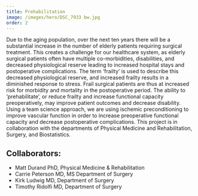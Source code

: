 ```yaml
---
title: Prehabilitation
image: /images/hero/DSC_7933 bw.jpg
order: 2
---
```


Due to the aging population, over the next ten years there will be a substantial increase in the number of elderly patients requiring surgical treatment. This creates a challenge for our healthcare system, as elderly surgical patients often have multiple co-morbidities, disabilities, and decreased physiological reserve leading to increased hospital stays and postoperative complications. The term ‘frailty’ is used to describe this decreased physiological reserve, and increased frailty results in a diminished response to stress. Frail surgical patients are thus at increased risk for morbidity and mortality in the postoperative period. The ability to ‘prehabilitate’, or reduce frailty and increase functional capacity preoperatively, may improve patient outcomes and decrease disability. Using a team science approach, we are using ischemic preconditioning to improve vascular function in order to increase preoperative functional capacity and decrease postoperative complications. This project is in collaboration with the departments of Physical Medicine and Rehabilitation, Surgery, and Biostatistics.


## Collaborators:

- Matt Durand PhD, Physical Medicine & Rehabilitation
- Carrie Peterson MD, MS Department of Surgery
- Kirk Ludwig MD, Department of Surgery
- Timothy Ridolfi MD, Department of Surgery
